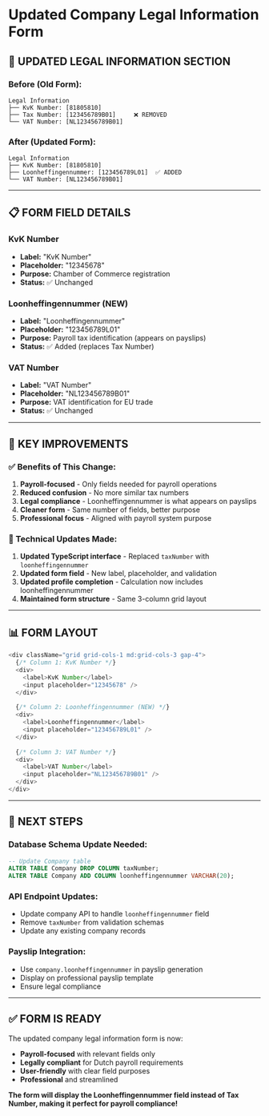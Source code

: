 # Updated Company Legal Information Form

## 🎯 **UPDATED LEGAL INFORMATION SECTION**

### **Before (Old Form):**
```
Legal Information
├── KvK Number: [81805810]
├── Tax Number: [123456789B01]     ❌ REMOVED
└── VAT Number: [NL123456789B01]
```

### **After (Updated Form):**
```
Legal Information
├── KvK Number: [81805810]
├── Loonheffingennummer: [123456789L01]  ✅ ADDED
└── VAT Number: [NL123456789B01]
```

---

## 📋 **FORM FIELD DETAILS**

### **KvK Number**
- **Label:** "KvK Number"
- **Placeholder:** "12345678"
- **Purpose:** Chamber of Commerce registration
- **Status:** ✅ Unchanged

### **Loonheffingennummer** (NEW)
- **Label:** "Loonheffingennummer"
- **Placeholder:** "123456789L01"
- **Purpose:** Payroll tax identification (appears on payslips)
- **Status:** ✅ Added (replaces Tax Number)

### **VAT Number**
- **Label:** "VAT Number"
- **Placeholder:** "NL123456789B01"
- **Purpose:** VAT identification for EU trade
- **Status:** ✅ Unchanged

---

## 🎯 **KEY IMPROVEMENTS**

### **✅ Benefits of This Change:**
1. **Payroll-focused** - Only fields needed for payroll operations
2. **Reduced confusion** - No more similar tax numbers
3. **Legal compliance** - Loonheffingennummer is what appears on payslips
4. **Cleaner form** - Same number of fields, better purpose
5. **Professional focus** - Aligned with payroll system purpose

### **🔧 Technical Updates Made:**
1. **Updated TypeScript interface** - Replaced `taxNumber` with `loonheffingennummer`
2. **Updated form field** - New label, placeholder, and validation
3. **Updated profile completion** - Calculation now includes loonheffingennummer
4. **Maintained form structure** - Same 3-column grid layout

---

## 📊 **FORM LAYOUT**

```typescript
<div className="grid grid-cols-1 md:grid-cols-3 gap-4">
  {/* Column 1: KvK Number */}
  <div>
    <label>KvK Number</label>
    <input placeholder="12345678" />
  </div>
  
  {/* Column 2: Loonheffingennummer (NEW) */}
  <div>
    <label>Loonheffingennummer</label>
    <input placeholder="123456789L01" />
  </div>
  
  {/* Column 3: VAT Number */}
  <div>
    <label>VAT Number</label>
    <input placeholder="NL123456789B01" />
  </div>
</div>
```

---

## 🚀 **NEXT STEPS**

### **Database Schema Update Needed:**
```sql
-- Update Company table
ALTER TABLE Company DROP COLUMN taxNumber;
ALTER TABLE Company ADD COLUMN loonheffingennummer VARCHAR(20);
```

### **API Endpoint Updates:**
- Update company API to handle `loonheffingennummer` field
- Remove `taxNumber` from validation schemas
- Update any existing company records

### **Payslip Integration:**
- Use `company.loonheffingennummer` in payslip generation
- Display on professional payslip template
- Ensure legal compliance

---

## ✅ **FORM IS READY**

The updated company legal information form is now:
- **Payroll-focused** with relevant fields only
- **Legally compliant** for Dutch payroll requirements
- **User-friendly** with clear field purposes
- **Professional** and streamlined

**The form will display the Loonheffingennummer field instead of Tax Number, making it perfect for payroll compliance!**

